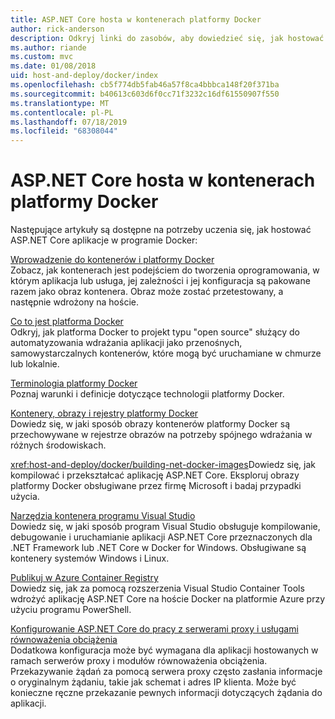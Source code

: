 ```yaml
---
title: ASP.NET Core hosta w kontenerach platformy Docker
author: rick-anderson
description: Odkryj linki do zasobów, aby dowiedzieć się, jak hostować aplikacje ASP.NET Core w kontenerach platformy Docker.
ms.author: riande
ms.custom: mvc
ms.date: 01/08/2018
uid: host-and-deploy/docker/index
ms.openlocfilehash: cb5f774db5fab46a57f8ca4bbbca148f20f371ba
ms.sourcegitcommit: b40613c603d6f0cc71f3232c16df61550907f550
ms.translationtype: MT
ms.contentlocale: pl-PL
ms.lasthandoff: 07/18/2019
ms.locfileid: "68308044"
---
```

# <a name="host-aspnet-core-in-docker-containers"></a>ASP.NET Core hosta w kontenerach platformy Docker

Następujące artykuły są dostępne na potrzeby uczenia się, jak hostować ASP.NET Core aplikacje w programie Docker:

[Wprowadzenie do kontenerów i platformy Docker](/dotnet/standard/microservices-architecture/container-docker-introduction/index)  
Zobacz, jak kontenerach jest podejściem do tworzenia oprogramowania, w którym aplikacja lub usługa, jej zależności i jej konfiguracja są pakowane razem jako obraz kontenera. Obraz może zostać przetestowany, a następnie wdrożony na hoście.

[Co to jest platforma Docker](/dotnet/standard/microservices-architecture/container-docker-introduction/docker-defined)  
Odkryj, jak platforma Docker to projekt typu "open source" służący do automatyzowania wdrażania aplikacji jako przenośnych, samowystarczalnych kontenerów, które mogą być uruchamiane w chmurze lub lokalnie.

[Terminologia platformy Docker](/dotnet/standard/microservices-architecture/container-docker-introduction/docker-terminology)  
Poznaj warunki i definicje dotyczące technologii platformy Docker.

[Kontenery, obrazy i rejestry platformy Docker](/dotnet/standard/microservices-architecture/container-docker-introduction/docker-containers-images-registries)  
Dowiedz się, w jaki sposób obrazy kontenerów platformy Docker są przechowywane w rejestrze obrazów na potrzeby spójnego wdrażania w różnych środowiskach.

<xref:host-and-deploy/docker/building-net-docker-images>Dowiedz się, jak kompilować i przekształcać aplikację ASP.NET Core. Eksploruj obrazy platformy Docker obsługiwane przez firmę Microsoft i badaj przypadki użycia.

[Narzędzia kontenera programu Visual Studio](xref:host-and-deploy/docker/visual-studio-tools-for-docker)  
Dowiedz się, w jaki sposób program Visual Studio obsługuje kompilowanie, debugowanie i uruchamianie aplikacji ASP.NET Core przeznaczonych dla .NET Framework lub .NET Core w Docker for Windows. Obsługiwane są kontenery systemów Windows i Linux.

[Publikuj w Azure Container Registry](/azure/vs-azure-tools-docker-hosting-web-apps-in-docker)  
Dowiedz się, jak za pomocą rozszerzenia Visual Studio Container Tools wdrożyć aplikację ASP.NET Core na hoście Docker na platformie Azure przy użyciu programu PowerShell.

[Konfigurowanie ASP.NET Core do pracy z serwerami proxy i usługami równoważenia obciążenia](xref:host-and-deploy/proxy-load-balancer)  
Dodatkowa konfiguracja może być wymagana dla aplikacji hostowanych w ramach serwerów proxy i modułów równoważenia obciążenia. Przekazywanie żądań za pomocą serwera proxy często zasłania informacje o oryginalnym żądaniu, takie jak schemat i adres IP klienta. Może być konieczne ręczne przekazanie pewnych informacji dotyczących żądania do aplikacji.
